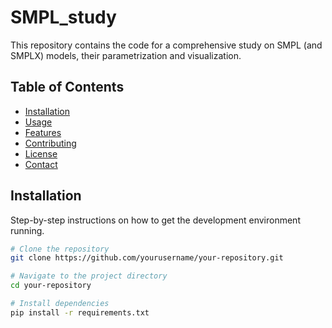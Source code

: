 # SMPL_study

This repository contains the code for a comprehensive study on SMPL (and SMPLX) models, their parametrization and visualization.

## Table of Contents

- [Installation](#installation)
- [Usage](#usage)
- [Features](#features)
- [Contributing](#contributing)
- [License](#license)
- [Contact](#contact)

## Installation

Step-by-step instructions on how to get the development environment running.

```bash
# Clone the repository
git clone https://github.com/yourusername/your-repository.git

# Navigate to the project directory
cd your-repository

# Install dependencies
pip install -r requirements.txt

